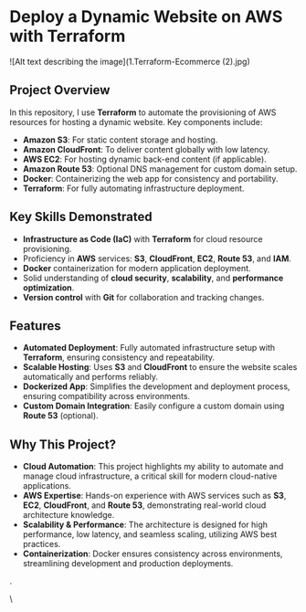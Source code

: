 # Deploy a Dynamic Website on AWS with Terraform

![Alt text describing the image](1.Terraform-Ecommerce (2).jpg)

## Project Overview

In this repository, I use **Terraform** to automate the provisioning of AWS resources for hosting a dynamic website. Key components include:

- **Amazon S3**: For static content storage and hosting.
- **Amazon CloudFront**: To deliver content globally with low latency.
- **AWS EC2**: For hosting dynamic back-end content (if applicable).
- **Amazon Route 53**: Optional DNS management for custom domain setup.
- **Docker**: Containerizing the web app for consistency and portability.
- **Terraform**: For fully automating infrastructure deployment.

## Key Skills Demonstrated

- **Infrastructure as Code (IaC)** with **Terraform** for cloud resource provisioning.
- Proficiency in **AWS** services: **S3**, **CloudFront**, **EC2**, **Route 53**, and **IAM**.
- **Docker** containerization for modern application deployment.
- Solid understanding of **cloud security**, **scalability**, and **performance optimization**.
- **Version control** with **Git** for collaboration and tracking changes.

## Features

- **Automated Deployment**: Fully automated infrastructure setup with **Terraform**, ensuring consistency and repeatability.
- **Scalable Hosting**: Uses **S3** and **CloudFront** to ensure the website scales automatically and performs reliably.
- **Dockerized App**: Simplifies the development and deployment process, ensuring compatibility across environments.
- **Custom Domain Integration**: Easily configure a custom domain using **Route 53** (optional).

## Why This Project?

- **Cloud Automation**: This project highlights my ability to automate and manage cloud infrastructure, a critical skill for modern cloud-native applications.
- **AWS Expertise**: Hands-on experience with AWS services such as **S3**, **EC2**, **CloudFront**, and **Route 53**, demonstrating real-world cloud architecture knowledge.
- **Scalability & Performance**: The architecture is designed for high performance, low latency, and seamless scaling, utilizing AWS best practices.
- **Containerization**: Docker ensures consistency across environments, streamlining development and production deployments.



.



\
